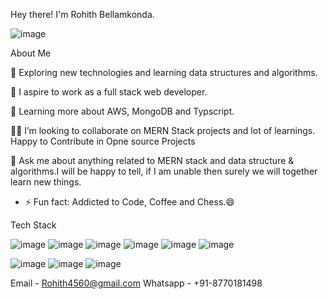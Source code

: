 Hey there!  I'm Rohith Bellamkonda.

![image](https://user-images.githubusercontent.com/91556173/154260327-4586e492-821b-4e13-9d6d-856aaa67103b.png)

 About Me
 
🙂   Exploring new technologies and learning data structures and algorithms.

💼   I aspire to work as a full stack web developer.

🌱   Learning more about AWS, MongoDB and Typscript.

👯‍♂️   I’m looking to collaborate on MERN Stack projects and lot of learnings. Happy to Contribute in Opne source Projects

💬   Ask me about anything related to MERN stack and data structure & algorithms.I will be happy to tell, if
        I am unable then surely we will together learn new things.

- ⚡ Fun fact: Addicted to Code, Coffee and Chess.😄


Tech Stack

![image](https://user-images.githubusercontent.com/91556173/154260044-d534a6fe-442b-45ca-b070-9e569156ac9e.png) ![image](https://user-images.githubusercontent.com/91556173/154260114-b9811666-d30f-4dfb-b64e-f52205117257.png)
![image](https://user-images.githubusercontent.com/91556173/154260132-45e29d7a-6d1b-43a9-a4d8-75d210da91c4.png)
![image](https://user-images.githubusercontent.com/91556173/154260145-44fe61bb-bc87-4d54-a3c5-e6d0182c5305.png)
![image](https://user-images.githubusercontent.com/91556173/154260159-20f34a20-0091-48c8-acb0-7e4ee97b5668.png)
![image](https://user-images.githubusercontent.com/91556173/154260171-330c08bf-fe91-418d-b3b9-e0eb6abb4f85.png)

![image](https://user-images.githubusercontent.com/91556173/154260239-c0c9319a-0f9d-42b1-a827-86036602f1ef.png)
![image](https://user-images.githubusercontent.com/91556173/154260251-6ebf6a29-f574-4334-80a7-408c2e6e270a.png)
![image](https://user-images.githubusercontent.com/91556173/154260260-5a439408-a210-4094-8deb-26876d290e20.png)

Email - Rohith4560@gmail.com
Whatsapp - +91-8770181498
